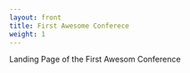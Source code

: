 ```yaml
---
layout: front
title: First Awesome Conferece 
weight: 1
---
```


Landing Page of the First Awesom Conference
